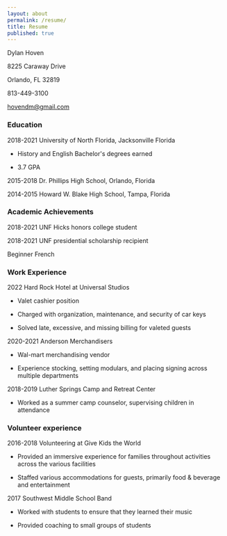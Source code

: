 ```yaml
---
layout: about
permalink: /resume/
title: Resume
published: true
---
```



Dylan Hoven

8225 Caraway Drive

Orlando, FL 32819

813-449-3100

hovendm@gmail.com

### Education ###

2018-2021 University of North Florida, Jacksonville Florida

-   History and English Bachelor's degrees earned

-   3.7 GPA

2015-2018 Dr. Phillips High School, Orlando, Florida

2014-2015 Howard W. Blake High School, Tampa, Florida

### Academic Achievements ###

2018-2021 UNF Hicks honors college student

2018-2021 UNF presidential scholarship recipient

Beginner French

### Work Experience ###

2022 Hard Rock Hotel at Universal Studios

-   Valet cashier position

-   Charged with organization, maintenance, and security of car keys

-   Solved late, excessive, and missing billing for valeted guests

2020-2021 Anderson Merchandisers

-   Wal-mart merchandising vendor

-   Experience stocking, setting modulars, and placing signing across multiple departments

2018-2019 Luther Springs Camp and Retreat Center

-   Worked as a summer camp counselor, supervising children in attendance

### Volunteer experience ###

2016-2018 Volunteering at Give Kids the World

-   Provided an immersive experience for families throughout activities across the various facilities

-   Staffed various accommodations for guests, primarily food & beverage and entertainment

2017 Southwest Middle School Band

-   Worked with students to ensure that they learned their music

-   Provided coaching to small groups of students

